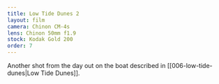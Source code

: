 ```yaml
---
title: Low Tide Dunes 2
layout: film
camera: Chinon CM-4s
lens: Chinon 50mm f1.9
stock: Kodak Gold 200
order: 7
---
```


Another shot from the day out on the boat described in [[006-low-tide-dunes|Low Tide Dunes]].
